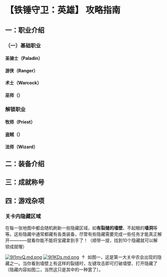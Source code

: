 # 【铁锤守卫：英雄】    攻略指南

## 一：职业介绍

### （一）基础职业
#### 圣骑士（Paladin）
#### 游侠（Ranger）
#### 术士（Warcock）
#### 巫师（）

### 解锁职业
#### 牧师（Priest）
#### 盗贼（）
#### 法师（Wizard）

## 二：装备介绍

## 三：成就称号

## 四：游戏杂项

### 关卡内隐藏区域
   在每一张地图中都会随机刷新一些隐藏区域，如**有裂缝的墙壁**、不起眼的**墙洞**等等。这些隐藏中通常都藏有各类装备，尽管有些隐藏需要完成一些任务才能真正解开————就看你能不能将宝藏拿到手了！（顺带一提，找到10个隐藏就可以解锁成就喔）
 
 [![9I1mvQ.md.png](https://s1.ax1x.com/2018/03/17/9I1mvQ.md.png)](https://imgchr.com/i/9I1mvQ)
 [![9I1KDs.md.png](https://s1.ax1x.com/2018/03/17/9I1KDs.md.png)](https://imgchr.com/i/9I1KDs)
  ↑  如图一，这是第一大关中农会出现的隐藏之一。当你看到墙壁上有这样的裂缝时，左键攻击即可打破墙壁、打开隐藏了（隐藏内容如图二，当然这只是其中的一种罢了）。
